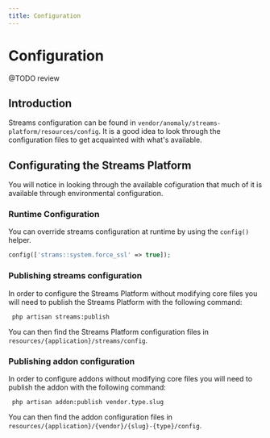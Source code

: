 ```yaml
---
title: Configuration
---
```


# Configuration

<div class="documentation__toc"></div>

@TODO review

## Introduction

Streams configuration can be found in `vendor/anomaly/streams-platform/resources/config`. It is a good idea to look through the configuration files to get acquainted with what's available.

## Configurating the Streams Platform

You will notice in looking through the available cofiguration that much of it is available through environmental configuration.

### Runtime Configuration

You can override streams configuration at runtime by using the `config()` helper.

```php
config(['strams::system.force_ssl' => true]);
```

### Publishing streams configuration

In order to configure the Streams Platform without modifying core files you will need to publish the Streams Platform with the following command:

     php artisan streams:publish

You can then find the Streams Platform configuration files in `resources/{application}/streams/config`.

### Publishing addon configuration

In order to configure addons without modifying core files you will need to publish the addon with the following command:

     php artisan addon:publish vendor.type.slug

You can then find the addon configuration files in `resources/{application}/{vendor}/{slug}-{type}/config`.
